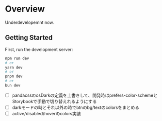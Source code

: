 # Overview

Underdevelopemnt now.

## Getting Started

First, run the development server:

```bash
npm run dev
# or
yarn dev
# or
pnpm dev
# or
bun dev
```

- [ ] pandacssのosDarkの定義を上書きして、開発時はprefers-color-schemeとStorybookで手動で切り替えれるようにする
- [ ] darkモードの時とそれ以外の時でbtnのbg/textのcolorsをまとめる
- [ ] active/disabled/hoverのcolors実装
